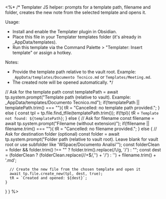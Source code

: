 <%*
/*
  Templater JS helper: prompts for a template path, filename and folder,
  creates the new note from the selected template and opens it.

  Usage:
  - Install and enable the Templater plugin in Obsidian.
  - Place this file in your Templater templates folder (it's already in _AppData/templates).
  - Run this template via the Command Palette > "Templater: Insert template" or assign a hotkey.

  Notes:
  - Provide the template path relative to the vault root. Example: `_AppData/templates/Documento Tecnico.md` or `Templates/Meeting.md`.
  - The created note will be opened automatically.
*/

// Ask for the template path
const templatePath = await tp.system.prompt("Template path (relative to vault). Example: _AppData/templates/Documento Tecnico.md");
if(!templatePath || templatePath.trim() === ""){
  tR = "Cancelled: no template path provided.";
} else {
  const tpl = tp.file.find_tfile(templatePath.trim());
  if(!tpl){
    tR = `Template not found: ${templatePath}`;
  } else {
    // Ask for filename
    const filename = await tp.system.prompt("Filename (without extension)");
    if(!filename || filename.trim() === ""){
      tR = "Cancelled: no filename provided.";
    } else {
      // Ask for destination folder (optional)
      const folder = await tp.system.prompt("Folder path (relative to vault root). Leave blank for vault root or use subfolder like 'WSpace/Documento Analisi'");
      const folderClean = folder && folder.trim() !== "" ? folder.trim().replace(/\\/g, '/') : "";
      const dest = (folderClean ? (folderClean.replace(/\/+$/,'') + '/') : '') + filename.trim() + '.md';

      // Create the new file from the chosen template and open it
      await tp.file.create_new(tpl, dest, true);
      tR = `Created and opened: ${dest}`;
    }
  }
}
%>

